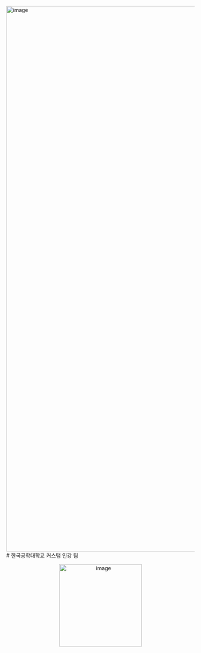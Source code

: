 <img width="1454" alt="image" src="https://github.com/GradProjStart2023/CustomOnlineLec/assets/89668546/de2bdb0a-9a8e-462c-a6c5-9125a100a29c"># 한국공학대학교 커스텀 인강 팀
<div align=center>
<img width="220" alt="image" src="https://github.com/custom-online-course/.github/assets/89668546/1b967937-772b-47b3-9c4d-d51c5eba0771">
</div>
